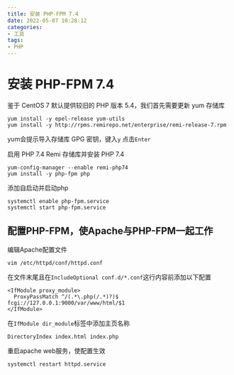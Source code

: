 ```yaml
---
title: 安装 PHP-FPM 7.4
date: 2022-05-07 10:28:12
categories:
- 工具
tags:
- PHP
---
```

# 安装 PHP-FPM 7.4
鉴于 CentOS 7 默认提供较旧的 PHP 版本 5.4，我们首先需要更新 yum 存储库
```shell
yum install -y epel-release yum-utils  
yum install -y http://rpms.remirepo.net/enterprise/remi-release-7.rpm 
```

yum会提示导入存储库 GPG 密钥，键入`y` 点击`Enter`  

启用 PHP 7.4 Remi 存储库并安装 PHP 7.4
```shell
yum-config-manager --enable remi-php74 
yum install -y php-fpm php  
```

添加自启动并启动php
```shell
systemctl enable php-fpm.service  
systemctl start php-fpm.service  
```
## 配置PHP-FPM，使Apache与PHP-FPM一起工作
编辑Apache配置文件
```shell
vim /etc/httpd/conf/httpd.conf  
```
在文件末尾且在`IncludeOptional conf.d/*.conf`这行内容前添加以下配置
```
<IfModule proxy_module>
  ProxyPassMatch ^/(.*\.php(/.*)?)$ fcgi://127.0.0.1:9000/var/www/html/$1
</IfModule>
```
在`IfModule dir_module`标签中添加主页名称
```
DirectoryIndex index.html index.php  
```
重启apache web服务，使配置生效
```shell
systemctl restart httpd.service  
```
